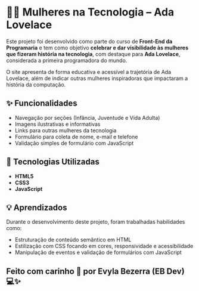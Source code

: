 # 👩‍💻 Mulheres na Tecnologia – Ada Lovelace

Este projeto foi desenvolvido como parte do curso de **Front-End da Programaria** e tem como objetivo **celebrar e dar visibilidade às mulheres que fizeram história na tecnologia**, com destaque para **Ada Lovelace**, considerada a primeira programadora do mundo.

O site apresenta de forma educativa e acessível a trajetória de Ada Lovelace, além de indicar outras mulheres inspiradoras que impactaram a história da computação.

## ✨ Funcionalidades

- Navegação por seções (Infância, Juventude e Vida Adulta)
- Imagens ilustrativas e informativas
- Links para outras mulheres da tecnologia
- Formulário para coleta de nome, e-mail e telefone
- Validação simples de formulário com JavaScript

## 🚀 Tecnologias Utilizadas

- **HTML5**
- **CSS3**
- **JavaScript**

## 💡 Aprendizados

Durante o desenvolvimento deste projeto, foram trabalhadas habilidades como:

- Estruturação de conteúdo semântico em HTML
- Estilização com CSS focando em cores, responsividade e acessibilidade
- Manipulação de eventos e validação de formulários com JavaScript

## Feito com carinho 💜 por Evyla Bezerra (EB Dev) 💻✨
